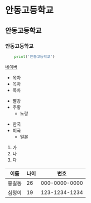 # 안동고등학교
## 안동고등학교
### 안동고등학교

```python
    print('안동고등학교')
```
[네이버](www.naver.com)

* 목차
* 목차
* 목차

+ 빨강
 + 주황
   + 노랑

- 한국
 - 미국
   - 일본

1. 가
2. 나
3. 다

이름|나이|번호
---|---|---|
홍길동|26|000-0000-0000
심청이|19|123-1234-1234
